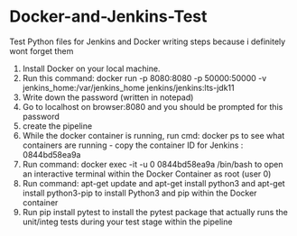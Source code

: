 # Docker-and-Jenkins-Test
Test Python files for Jenkins and Docker 
writing steps because i definitely wont forget them 

1) Install Docker on your local machine.
2) Run this command: docker run -p 8080:8080 -p 50000:50000 -v jenkins_home:/var/jenkins_home jenkins/jenkins:lts-jdk11
3) Write down the password (written in notepad)
4) Go to localhost on browser:8080 and you should be prompted for this password
5) create the pipeline
6) While the docker container is running, run cmd: docker ps to see what containers are running - copy the container ID for Jenkins : 0844bd58ea9a
7) Run command: docker exec -it -u 0 0844bd58ea9a /bin/bash to open an interactive terminal within the Docker Container as root (user 0)
8) Run command: apt-get update and apt-get install python3 and apt-get install python3-pip to install Python3 and pip within the Docker container
9) Run pip install pytest to install the pytest package that actually runs the unit/integ tests during your test stage within the pipeline
